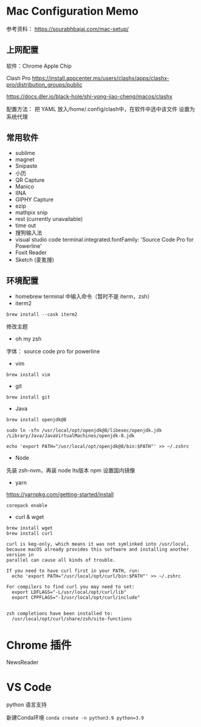 # Mac Configuration Memo

参考资料：
https://sourabhbajaj.com/mac-setup/

## 上网配置

软件：Chrome Apple Chip

Clash Pro
https://install.appcenter.ms/users/clashx/apps/clashx-pro/distribution_groups/public

https://docs.dler.io/black-hole/shi-yong-jiao-cheng/macos/clashx

配置方法：
把 YAML 放入/home/.config/clash中，在软件中选中该文件
设置为系统代理

## 常用软件

- sublime
- magnet
- Snipaste
- 小历
- QR Capture
- Manico
- IINA
- GIPHY Capture
- ezip
- mathpix snip
- rest (currently unavailable)
- time out
- 搜狗输入法
- visual studio code
terminal.integrated.fontFamily: 'Source Code Pro for Powerline'
- Foxit Reader
- Sketch (麦氪搜)


## 环境配置
- homebrew
terminal 中输入命令（暂时不是 iterm，zsh）
- iterm2

```shell
brew install --cask iterm2
```
修改主题

- oh my zsh

字体：
source code pro for powerline

- vim

```shell
brew install vim
```

- git

```shell
brew install git
```

- Java

```shell
brew install openjdk@8

sudo ln -sfn /usr/local/opt/openjdk@8/libexec/openjdk.jdk /Library/Java/JavaVirtualMachines/openjdk-8.jdk

echo 'export PATH="/usr/local/opt/openjdk@8/bin:$PATH"' >> ~/.zshrc
```

- Node

先装 zsh-nvm，再装 node lts版本
npm 设置国内镜像

- yarn

https://yarnpkg.com/getting-started/install

```shell
corepack enable
```

- curl & wget

```shell
brew install wget
brew install curl

curl is keg-only, which means it was not symlinked into /usr/local,
because macOS already provides this software and installing another version in
parallel can cause all kinds of trouble.

If you need to have curl first in your PATH, run:
  echo 'export PATH="/usr/local/opt/curl/bin:$PATH"' >> ~/.zshrc

For compilers to find curl you may need to set:
  export LDFLAGS="-L/usr/local/opt/curl/lib"
  export CPPFLAGS="-I/usr/local/opt/curl/include"


zsh completions have been installed to:
  /usr/local/opt/curl/share/zsh/site-functions
```

# Chrome 插件

NewsReader

# VS Code

python 语言支持

新建Conda环境
`conda create -n python3.9 python=3.9`